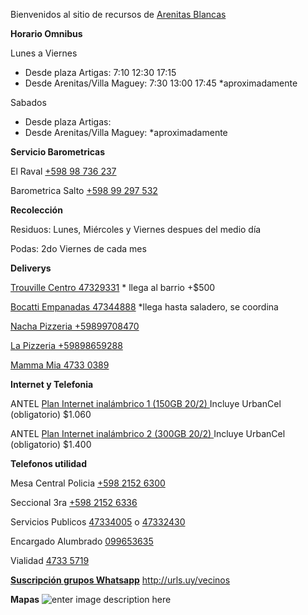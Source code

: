 Bienvenidos al sitio de recursos de [Arenitas Blancas](https://es.wikipedia.org/wiki/Arenitas_Blancas)


**Horario Omnibus**

Lunes a Viernes
- Desde plaza Artigas: 7:10  12:30  17:15 
- Desde Arenitas/Villa Maguey: 7:30  13:00  17:45 *aproximadamente

Sabados
- Desde plaza Artigas:
- Desde Arenitas/Villa Maguey:  *aproximadamente


**Servicio Barometricas**

El Raval [+598 98 736 237‬](tel://+59898736237‬)

Barometrica Salto [+598 99 297 532‬](tel://+59899297532‬)

**Recolección**

Residuos: Lunes, Miércoles y Viernes despues del medio día

Podas: 2do Viernes de cada mes

**Deliverys**

 [Trouville Centro 47329331](tel://47329331)  * llega al barrio +$500

 [Bocatti Empanadas 47344888](tel://47344888)  *llega hasta saladero, se coordina
 
 [Nacha Pizzeria +59899708470](tel://+59899708470) 
 
 [La Pizzeria +59898659288](tel://+59898659288)
 
 [Mamma Mia 4733 0389](tel://47330389)
 
**Internet y Telefonia**

ANTEL [Plan Internet inalámbrico 1 (150GB 20/2) ](https://tienda.antel.com.uy/plan/mdm:prdoff:id:3344) Incluye UrbanCel (obligatorio) $1.060

ANTEL [Plan Internet inalámbrico 2 (300GB 20/2) ](https://tienda.antel.com.uy/plan/mdm:prdoff:id:3345) Incluye UrbanCel (obligatorio) $1.400

**Telefonos utilidad**

Mesa Central Policia [+598 2152 6300‬](tel://+59821526300)

Seccional 3ra [+598 2152 6336‬](tel://+59821526336)

Servicios Publicos [47334005](tel://47334005) o [47332430](tel://47332430) 

Encargado Alumbrado [099653635](tel://+59899653635)

Vialidad [4733 5719](tel://47335719)

[**Suscripción grupos Whatsapp**](http://urls.uy/vecinos)  http://urls.uy/vecinos

**Mapas**
![enter image description here](http://1.bp.blogspot.com/-d_KKneXYtkU/T8yRo3hssVI/AAAAAAAAAAs/pblC8MBYZwg/s1600/ab_nomenclador.jpg)
